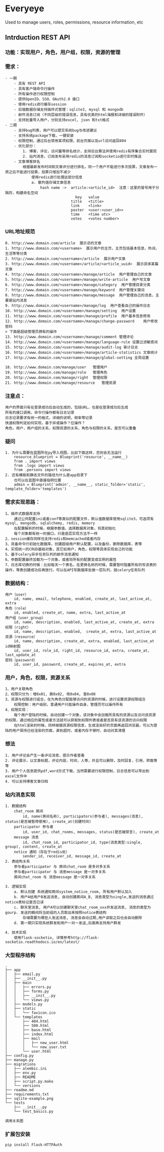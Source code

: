 # Everyeye
Used to manage users, roles, permissions, resource information, etc

## Intrduction REST API
### 功能：实现用户，角色，用户组，权限，资源的管理
### 需求：
    - 一期
        - 具有 REST API
        - 具有客户端命令行操作
        - 所有操作进行权限控制
        - 提供OpenID、SSO、OAuth2.0 接口
        - 使用redis进行缓存session
        - 后端数据存储支持插件式管理：sqlite3, mysql 和 mongodb
        - 邮件消息订阅（不同层级的错误信息，具有优美的html海报和详细的错误附件）
        - 支持批量导入用户，分别支持excel, json 和txt格式
    - 二期
        - 支持bug列表，用户可以提交系统bug与改进建议
        - 支持系统package下载，一键安装
        - 权限控制，通过后台禁用某项权限，前台页面以及url访问返回404
        - 优化部分：
            1. 博客，评论，访问量等排名统计，支持后台算法并使用redis有序集合实时展现
            2. 站内消息，订阅发布采用redis的消息订阅和socketio进行实时推送
        - 文章博客排名
            根据最新发布时间和文章评分进行排名，同一个用户不能进行多次投票，文章发布一周之后不能进行投票，投票只增加不减少
                使用redis进行处理这部分信息
                a. 散列值存储文章信息
                    hash name ->  article:<article_id>  注意：这里的冒号用于分隔符，构建命名空间
                                    key   value
                                  title   <title>
                                  link    <link>
                                  poster  <user:<user_id>>
                                  time    <time utc>
                                  votes   <votes number>

### URL地址规范
    0. http://www.domain.com/article  展示总的文章
    1. http://www.domain.com/<username>  展示用户的主页，主页包括基本信息，热词，生活等等分类
    2. http://www.domain.com/<username>/article  展示用户文章
    3. http://www.domain.com/<username>/article/<article_uuid>  展示具体某篇文章
    4. http://www.domain.com/<username>/manage/article  用户管理自己的文章
    5. http://www.domain.com/<username>/manage/write-article  用户写文章
    6. http://www.domain.com/<username>/manage/category  用户管理目录分类
    7. http://www.domain.com/<username>/manage/keyword  用户管理关键词
    8. http://www.domain.com/<username>/manage/message  用户管理自己的消息，主要是站内消息
    9. http://www.domain.com/<username>/manage/log  用户查看自己的操作日志
    10. http://www.domain.com/<username>/manage/setting  用户设置
    11. http://www.domain.com/<username>/manage/profile  用户基本信息修改
    12. http://www.domain.com/<username>/manage/change-password    用户修改密码
    > 下面是超级管理员拥有的操作
    13. http://www.domain.com/<username>/manage/comment 管理评论
    14. http://www.domain.com/<username>/manage/language-rule 设置过滤敏感词
    15. http://www.domain.com/<username>/manage/audit-log 审计日志
    16. http://www.domain.com/<username>/manage/article-statistics 文章统计
    17. http://www.domain.com/<username>/manage/global-setting 全局设置

    18. http://www.domain.com/manage/user   管理用户
    19. http://www.domain.com/manage/role   管理角色
    20. http://www.domain.com/manage/right  管理权限
    21. http://www.domain.com/manage/resource   管理资源
### 注意点：
    用户的界面只有在登录成功后自动生成的，包括URL，也是在登录成功后生成
    所有的接口调用，命令行操作都有日志记录
    日志记录要求有统一的格式，详细的说明，频率等记录
    快速权限判定如何实现，基于异或操作？位操作？
    角色，用户，用户组的关系，权限资源的关系，角色与权限的关系，是否可以重叠

### 疑问
    1. 为什么需要在蓝图所在py导入视图，比如下面这样，否则会无法运行
        resource_blueprint = Blueprint('resource', __name__)
        from . import views
        from .logs import views
        from .persons import views
    2. 还有模板和静态文件的路径为什么是app目录下
        也可以在蓝图中直接指明位置
        admin = Blueprint('admin', __name__, static_folder='static', template_folder='templates')

### 需求实现思路：
    1、插件式数据库支持
        通过公共配置ini或者conf等类似的配置文件，默认值数据库使用sqlite3，可选项有mysql, mongodb, sqlalchemy, redis, memory
        在配置解析的时候，根据参数值，选择数据库对象，将其初始化
        每个对象都有统一的接口，只是底层实现方法不一样
    2、session缓存同样也支持redis和memcached或者内存
    3、具备命令行初始化数据库，创建超级用户默认配置，以及备份，删除数据库，表等
    4、实现统一的CRUD基础对象，其它如用户，角色，权限等具体实现自己的功能
    5、基于celery异步任务队列的邮件消息通知
    6、参数配置最终加载为一个对象，或者将所有的配置变成实例的属性
    7、日志库切换的时候：比如每天一个表名，在更换名称的时候，需要暂时阻塞所有的写该表的操作，等表创建成功后再放行。可以在API写数据库处做一层队列，就celery任务队列

### 数据结构：
    用户（user）
        id, name, email, telephone, enabled, create_at, last_active_at, extra
    角色（role）
        id, enabled, create_at, name, extra, last_active_at
    用户组（user_group）
        id, name, description, enabled, last_active_at, create_at, extra
    权限（right）
        id, name, description, enabled,  create_at, extra, last_active_at
    资源（resource）
        id, name, description, create_at, extra, enabled, last_active_at
    id映射图
        id, user_id, role_id, right_id, resource_id, extra, create_at, last_update_at
    密码（password）
        id, user_id, password, create_at, expires_at, extra

### 用户，角色，权限，资源关系
    1、用户关联角色
    2、权限只分为：增0x01, 删0x02, 改0x04, 查0x08
    3、资源与权限进行组合，在为角色分配能够访问的资源的时候，进行设置资源权限组合
        权限控制：用户级别，普通用户只能操作自身，管理员可以操作所有
    4、权限实现：
        每个用户登陆的时候，自动创建一个对象，该对象中会加载所具有的资源以及访问该资源的权限，通过相应的属性或者方法就可以获取到权限列表或者是否具有该资源的访问权限
        在html渲染的时候，同样根据资源权限信息，生成渲染好的页面再返回浏览器，可以为登陆的用户保持已经渲染的页面，直到超时，或者内存不够时，自动对其清理

### 想法
    1. 用户评论会产生一条评论消息，提示作者查看
    2. 评论展示，以文章标题，评论内容，时间，人等，并且可以删除，及时回复，引用，转载等等
    3. 用户个人信息提供pdf,word方式下载，当然需要进行权限控制，日志信息可以导出到excel文件中
    4. 可以支持博客文章归档

### 站内消息实现
    1. 数据结构
        chat_room 房间
            id, name(房间名称), participators(参与者), messages(消息), status(是否被暂停使用), create_at(创建时间)
        participator 参与者
            id, user_id, chat_rooms, messages, status(是否被禁言), create_at
        message 消息
            id, chat_room_id, participator_id, type(消息类型:single, group), content, create_at
        notice 通知（存在于redis处）
            sender_id, receiver_id, message_id, create_at
    2. 表结构关系
        参与者participator 与 房间chat_room 是多对多关系
        参与者participator 与 消息message 是一对多关系
        房间chat_room 与 消息message 是一对多关系

    3. 逻辑实现
        a. 默认创建 系统通知房间system_notice_room, 所有用户默认加入
        b. 用户A给用户B发送消息, 自动创建房间A_B, 消息类型为single,发送的消息通过notice表标记是否已读
        c. 聊天室消息, 用户A可以创建聊天室chat_room_xxx并发送消息, 消息的类型为gourp. 发送的瞬间将当前组的人员取出来按照notice表结构
            存储需要为哪些人发送消息, 消息会自动过期,用户读取之后也会自动删除
        d. 第一期只实现系统群发和用户一对一发送,后面再支持用户群发

    4. 技术实现
        使用flask-socketio, 详情参考http://flask-socketio.readthedocs.io/en/latest/

### 大型程序结构
```
.
├── app
│   ├── email.py
│   ├── __init__.py
│   ├── main
│   │   ├── errors.py
│   │   ├── forms.py
│   │   ├── __init__.py
│   │   └── views.py
│   ├── models.py
│   ├── static
│   │   └── favicon.ico
│   └── templates
│       ├── 404.html
│       ├── 500.html
│       ├── base.html
│       ├── index.html
│       ├── mail
│       │   ├── new_user.html
│       │   └── new_user.txt
│       └── user.html
├── config.py
├── manage.py
├── migrations
│   ├── alembic.ini
│   ├── env.py
│   ├── README
│   ├── script.py.mako
│   └── versions
├── readme.md
├── requirements.txt
├── sqlite-example.png
└── tests
    ├── __init__.py
    └── test_basics.py
```
    调用关系图
### 扩展包安装
    pip install Flask-HTTPAuth

